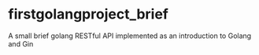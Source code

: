 # firstgolangproject_brief
A small brief golang RESTful API implemented as an introduction to Golang and Gin
